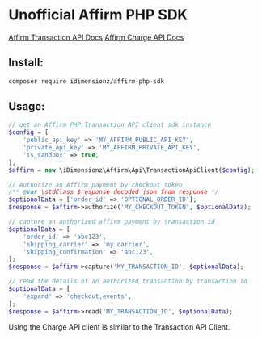 # Unofficial Affirm PHP SDK

[Affirm Transaction API Docs](https://docs.affirm.com/developers/reference/transaction-api-endpoints)
[Affirm Charge API Docs](https://docs.affirm.com/developers/reference/the-charge-object)

## Install:
```sh
composer require idimensionz/affirm-php-sdk
```

## Usage:

```php
// get an Affirm PHP Transaction API client sdk instance
$config = [
    'public_api_key' => 'MY_AFFIRM_PUBLIC_API_KEY',
    'private_api_key' => 'MY_AFFIRM_PRIVATE_API_KEY',
    'is_sandbox' => true,
];
$affirm = new \iDimensionz\Affirm\Api\TransactionApiClient($config);

// Authorize an Affirm payment by checkout token
/** @var \stdClass $response decoded json from response */
$optionalData = ['order_id' => 'OPTIONAL_ORDER_ID'];
$response = $affirm->authorize('MY_CHECKOUT_TOKEN', $optionalData);

// capture an authorized affirm payment by transaction id
$optionalData = [
    'order_id' => 'abc123',
    'shipping_carrier' => 'my carrier',
    'shipping_confirmation' => 'abc123',
];
$response = $affirm->capture('MY_TRANSACTION_ID', $optionalData);

// read the details of an authorized transaction by transaction id
$optionalData = [
    'expand' => 'checkout,events',
];
$response = $affirm->read('MY_TRANSACTION_ID', $optionalData);
```
Using the Charge API client is similar to the Transaction API Client.
